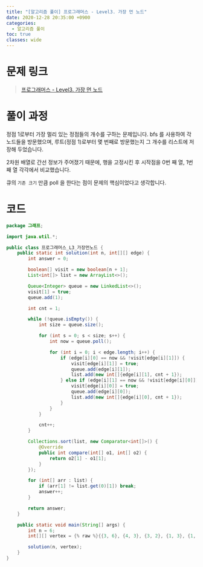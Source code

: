 ```yaml
---
title: "[알고리즘 풀이] 프로그래머스 - Level3. 가장 먼 노드"
date: 2020-12-28 20:35:00 +0900
categories:
  - 알고리즘 풀이
toc: true
classes: wide
---
```


# 문제 링크

> [프로그래머스 - Level3. 가장 먼 노드](https://programmers.co.kr/learn/courses/30/lessons/49189)

# 풀이 과정

정점 1로부터 가장 멀리 있는 정점들의 개수를 구하는 문제입니다. bfs 를 사용하여 각 노드들을 방문했으며, 루트(정점 1)로부터 몇 번째로 방문했는지 그 개수를 리스트에 저장해 두었습니다.

2차원 배열로 간선 정보가 주어졌기 때문에, 행을 고정시킨 후 시작점을 0번 째 열, 1번 째 열 각각에서 비교했습니다.

큐의 `기존 크기` 만큼 poll 을 한다는 점이 문제의 핵심이었다고 생각합니다.

# 코드

```java
package 그래프;

import java.util.*;

public class 프로그래머스_L3_가장먼노드 {
    public static int solution(int n, int[][] edge) {
        int answer = 0;

        boolean[] visit = new boolean[n + 1];
        List<int[]> list = new ArrayList<>();

        Queue<Integer> queue = new LinkedList<>();
        visit[1] = true;
        queue.add(1);

        int cnt = 1;

        while (!queue.isEmpty()) {
            int size = queue.size();

            for (int s = 0; s < size; s++) {
                int now = queue.poll();

                for (int i = 0; i < edge.length; i++) {
                    if (edge[i][0] == now && !visit[edge[i][1]]) {
                        visit[edge[i][1]] = true;
                        queue.add(edge[i][1]);
                        list.add(new int[]{edge[i][1], cnt + 1});
                    } else if (edge[i][1] == now && !visit[edge[i][0]]) {
                        visit[edge[i][0]] = true;
                        queue.add(edge[i][0]);
                        list.add(new int[]{edge[i][0], cnt + 1});
                    }
                }
            }

            cnt++;
        }

        Collections.sort(list, new Comparator<int[]>() {
            @Override
            public int compare(int[] o1, int[] o2) {
                return o2[1] - o1[1];
            }
        });

        for (int[] arr : list) {
            if (arr[1] != list.get(0)[1]) break;
            answer++;
        }

        return answer;
    }

    public static void main(String[] args) {
        int n = 6;
        int[][] vertex = {% raw %}{{3, 6}, {4, 3}, {3, 2}, {1, 3}, {1, 2}, {2, 4}, {5, 2}}{% endraw %};

        solution(n, vertex);
    }
}
```
